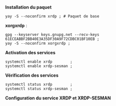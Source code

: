 **Installation du paquet**
```
yay -S --noconfirm xrdp ; # Paquet de base
```

**xorgxrdp** :
```
gpg --keyserver keys.gnupg.net --recv-keys 61ECEABBF2BB40E3A35DF30A9F72CDBC01BF10EB ;
yay -S --noconfirm xorgxrdp ;
```

**Activation des services**
```
systemctl enable xrdp        ;
systemctl enable xrdp-sesman ;
```

**Vérification des services**
```
systemctl status xrdp        ;
systemctl status xrdp-sesman ;
```

**Configuration du service XRDP et XRDP-SESMAN**
```
```






